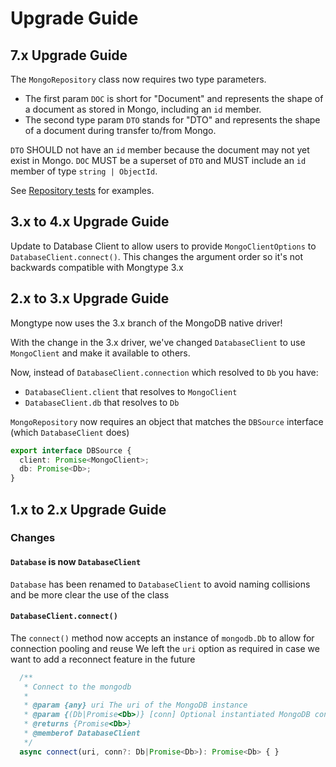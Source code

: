 # Upgrade Guide

## 7.x Upgrade Guide

The `MongoRepository` class now requires two type parameters.

- The first param `DOC` is short for "Document" and represents the shape of a document as stored in Mongo, including an `id` member.
- The second type param `DTO` stands for "DTO" and represents the shape of a document during transfer to/from Mongo.

`DTO` SHOULD not have an `id` member because the document may not yet exist in Mongo. `DOC` MUST be a superset of `DTO` and MUST include an `id` member of type `string | ObjectId`.

See [Repository tests](./tests/Repository.spec.ts) for examples.

## 3.x to 4.x Upgrade Guide

Update to Database Client to allow users to provide `MongoClientOptions` to `DatabaseClient.connect()`. This changes the argument order so it's not backwards compatible with Mongtype 3.x

## 2.x to 3.x Upgrade Guide

Mongtype now uses the 3.x branch of the MongoDB native driver!

With the change in the 3.x driver, we've changed `DatabaseClient` to use `MongoClient` and make it available to others.

Now, instead of `DatabaseClient.connection` which resolved to `Db` you have:

- `DatabaseClient.client` that resolves to `MongoClient`
- `DatabaseClient.db` that resolves to `Db`

`MongoRepository` now requires an object that matches the `DBSource` interface (which `DatabaseClient` does)

```typescript
export interface DBSource {
  client: Promise<MongoClient>;
  db: Promise<Db>;
}
```

## 1.x to 2.x Upgrade Guide

### Changes

#### `Database` is now `DatabaseClient`

`Database` has been renamed to `DatabaseClient` to avoid naming collisions and be more clear the use of the class

#### `DatabaseClient.connect()`

The `connect()` method now accepts an instance of `mongodb.Db` to allow for connection pooling and reuse
We left the `uri` option as required in case we want to add a reconnect feature in the future

```typescript
  /**
   * Connect to the mongodb
   *
   * @param {any} uri The uri of the MongoDB instance
   * @param {(Db|Promise<Db>)} [conn] Optional instantiated MongoDB connection
   * @returns {Promise<Db>}
   * @memberof DatabaseClient
   */
  async connect(uri, conn?: Db|Promise<Db>): Promise<Db> { }
```
